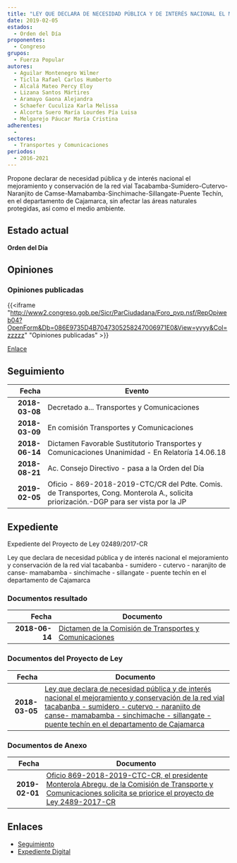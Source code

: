 ```yaml
---
title: "LEY QUE DECLARA DE NECESIDAD PÚBLICA Y DE INTERÉS NACIONAL EL MEJORAMIENTO Y CONSERVACIÓN DE LA RED VIAL TACABAMBA-SUMIDERO-CUTERVO-NARANJITO DE CAMSE-MAMABAMBA-SINCHIMACHE-SILLANGATE-PUENTE TECHÍN, DEPARTAMENTO DE CAJAMARCA"
date: 2019-02-05
estados: 
  - Orden del Día
proponentes: 
  - Congreso
grupos: 
  - Fuerza Popular
autores: 
  - Aguilar Montenegro Wilmer
  - Ticlla Rafael Carlos Humberto
  - Alcalá Mateo Percy Eloy
  - Lizana Santos Mártires
  - Aramayo Gaona Alejandra
  - Schaefer Cuculiza Karla Melissa
  - Alcorta Suero María Lourdes Pía Luisa
  - Melgarejo Páucar María Cristina
adherentes: 
  - 
sectores: 
  - Transportes y Comunicaciones
periodos: 
  - 2016-2021
---
```


Propone declarar de necesidad pública y de interés nacional el mejoramiento y conservación de la red vial Tacabamba-Sumidero-Cutervo-Naranjito de Camse-Mamabamba-Sinchimache-Sillangate-Puente Techín, en el departamento de Cajamarca, sin afectar las áreas naturales protegidas, así como el medio ambiente.


## Estado actual

**Orden del Día**

## Opiniones

### Opiniones publicadas

{{<iframe "http://www2.congreso.gob.pe/Sicr/ParCiudadana/Foro_pvp.nsf/RepOpiweb04?OpenForm&Db=086E9735D4B7047305258247006971E0&View=yyyy&Col=zzzzz" "Opiniones publicadas" >}}

[Enlace](http://www2.congreso.gob.pe/Sicr/ParCiudadana/Foro_pvp.nsf/RepOpiweb04?OpenForm&Db=086E9735D4B7047305258247006971E0&View=yyyy&Col=zzzzz)

## Seguimiento

| Fecha | Evento |
|------:|--------|
| **2018-03-08** | Decretado a... Transportes y Comunicaciones|
| **2018-03-09** | En comisión Transportes y Comunicaciones|
| **2018-06-14** | Dictamen Favorable Sustitutorio Transportes y Comunicaciones Unanimidad - En Relatoría 14.06.18|
| **2018-08-21** | Ac. Consejo Directivo - pasa a la Orden del Día|
| **2019-02-05** | Oficio - 869-2018-2019-CTC/CR del Pdte. Comis. de Transportes, Cong. Monterola A., solicita priorización.-DGP para ser vista por la JP|


## Expediente

Expediente del Proyecto de Ley 02489/2017-CR

Ley que declara de necesidad pública y de interés nacional el mejoramiento y conservación de la red vial tacabanba - sumidero - cutervo - naranjito de canse- mamabamba - sinchimache - sillangate - puente techín en el departamento de Cajamarca


### Documentos resultado

| Fecha | Documento |
|------:|--------|
| **2018-06-14** | [Dictamen de la Comisión de Transportes y Comunicaciones](http://www.leyes.congreso.gob.pe/Documentos/2016_2021/Seguimiento_de_Proyectos_de_Ley/00940PL20170614.pdf) |

### Documentos del Proyecto de Ley

| Fecha | Documento |
|------:|--------|
| **2018-03-05** | [Ley que declara de necesidad pública y de interés nacional el mejoramiento y conservación de la red vial tacabanba - sumidero - cutervo - naranjito de canse- mamabamba - sinchimache - sillangate - puente techín en el departamento de Cajamarca](http://www.leyes.congreso.gob.pe/Documentos/2016_2021/Proyectos_de_Ley_y_de_Resoluciones_Legislativas/PL0248920180305.pdf) |

### Documentos de Anexo

| Fecha | Documento |
|------:|--------|
| **2019-02-01** | [Oficio 869-2018-2019-CTC-CR, el presidente Monterola Abregu, de la Comisión de Transporte y Comunicaciones solicita se priorice el proyecto de Ley 2489-2017-CR](http://www.leyes.congreso.gob.pe/Documentos/2016_2021/Oficios/Comisiones_Ordinarias/OFICIO-869-2018-2019-CTC-CR.pdf) |

## Enlaces 

- [Seguimiento](http://www2.congreso.gob.pe/Sicr/TraDocEstProc/CLProLey2016.nsf/f7fff46988ca05b1052578e100829cc7/9315f0f3367eb9ef05258247006cfd21?OpenDocument)
- [Expediente Digital](http://www2.congreso.gob.pe/Sicr/TraDocEstProc/CLProLey2016.nsf/f7fff46988ca05b1052578e100829cc7/9315f0f3367eb9ef05258247006cfd21?OpenDocument&Click=05257FB7005EB655.eb71d0cf91d8294e05256cdf006b5706/$Body/0.1C6C)
